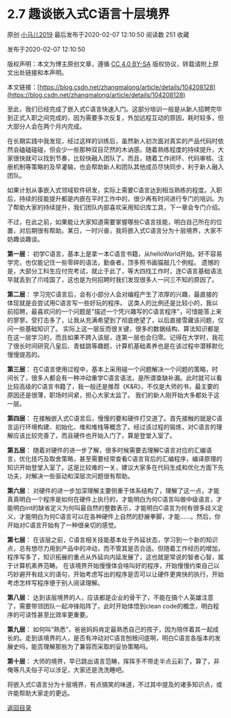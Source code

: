 2.7 趣谈嵌入式C语言十层境界
================

原创 [小马儿2019](https://me.csdn.net/zhangmalong) 最后发布于2020-02-07 12:10:50 阅读数 251 收藏

发布于2020-02-07 12:10:50

[](http://creativecommons.org/licenses/by-sa/4.0/)版权声明：本文为博主原创文章，遵循 [CC 4.0 BY-SA](http://creativecommons.org/licenses/by-sa/4.0/) 版权协议，转载请附上原文出处链接和本声明。

本文链接：[https://blog.csdn.net/zhangmalong/article/details/104208128](https://blog.csdn.net/zhangmalong/article/details/104208128)

至此，我们已经完成了嵌入式C语言快速入门。这部分培训一般是从新人招聘完毕到正式入职之间完成的，因为需要多次反复，外加远程互动的原因，耗时较多，但大部分人会在两个月内完成。

在长期实践中我发现，经过这样的训练后，虽然新人初次面对真实的产品代码时依然会磕磕碰碰，但会少一些那种双目茫然的木讷感。随着熟练程度的持续提升，大家很快就可以找到节奏，比较快融入团队了。而且，随着工作闭环、代码审核、注册机制等策略的及早灌输，也会帮助新人和团队其他成员尽快同步，利于新人融入团队。

如果计划从事嵌入式领域软件研发，实际上需要C语言达到相当熟练的程度。入职后，持续的技能提升都是内嵌在平时工作中的，很少再有时间进行专门的培训。为了帮助大家的持续提升，我们团队内部喜欢采用知识库工具，下一章会专门介绍。

不过，在此之前，如果能让大家知道需要掌握哪些C语言技能，明白自己所在的位置，对后期很有帮助。某日，一时兴奋，我将嵌入式C语言分为十层境界，大家不妨趣谈趣谈。

**第一层**：
初学C语言，基本上是拿一本C语言书籍，从helloWorld开始。好不容易学完，也仅能记住一些零碎的语法，勤奋者，顶多照书画猫敲几个例程。
遗憾的是，大部分工科生应付完考试，就止于此了，等大四找工作时，连C语言基础语法早就丢到了爪哇国了，这也是为何招聘时我们发现很多人一问三不知的原因了。

**第二层**：
学习完C语言后，会有小部分人会对编程产生了浓厚的兴趣，最直接的体现就是会尝试用C语言写一些好玩的程序。
这类人的比例还是比较小的，我以前招聘，最喜欢问的一个问题是"描述一个凭兴趣写的C语言程序"，可惜能答上来的寥寥。受打击多了，让我从充满希望到了彻底绝望了，以后直接雪藏该问题，仅问一些基础知识了。
实际上这一层反而很关键，很多的数据结构、算法知识都是在这一层学习的，而且如果不跨入该层，连第一层也会归零。记得在大学时，我花了很长时间研究八皇后、青蛙跳等趣题，计算机基础素养也是在该过程中潜移默化慢慢提高的。

**第三层**：
在C语言使用过程中，基本上采用碰一个问题解决一个问题的策略，时间长了，很多人都会有一种冲动重学C语言语法，是所谓查缺补漏。此时就可以看比较高级的C语言书籍了，我一般还是推荐《K&R》，不仅是大师的书，最主要的原因还是很薄，职场时间紧，担心大家太监了。
我们的新人刚开始大多都处于这一层。

**第四层**：
在接触嵌入式C语言后，慢慢的要和硬件打交道了。首先接触的就是C语言运行环境构建、初始化、堆和堆栈等概念了。经过该过程的锻炼，对C语言的理解应该比较完善了，而且硬件也开始入门了，算是登堂入室了。

**第五层**：
随着对硬件的进一步了解，很多时候需要去理解C语言对应的汇编语言，优化技巧及取舍策略，甚至需要经常查看C语言背后的汇编程序，编译原理的知识开始登堂入室了。这是比较难的一关，建议大家多在代码生成和优化方面下先功夫，对解决一些驱动和深层次问题很有帮助。

**第六层**：
对硬件的进一步加深理解主要侧重于体系结构了，理解了这一点，才能真真明白一个程序是如何在硬件上执行的，才能明白为何C语言叫做中级语言，才能明白int的缺省定义为何叫最自然的整数表示，才能明白C语言为何有很多歧义定义，才能明白为何C语言可以在各种硬件上自然的舒展拳脚，才能……。然后，你开始对C语言开始有了一种很亲切的感觉。

**第七层**：
在该层之前，C语言相关技能基本处于外延状态，学习到一个新的知识点，总有想尽力用到产品中的冲动，而不管其是否合适。但随着工作经历的增加，程序写多了，知识拓展的重点从外延向内延发展了，这也就是常说的智者心智，属于计算机素养范畴。
在该境界开始慢慢体会啥叫好的程序，开始慢慢约束自己以巧妙避开有歧义的语句，开始考虑写出的程序是否可以让硬件更爽快的执行，开始考虑怎样写程序便于别人阅读理解。

**第八层**：
达到该层境界的人，应该都是企业的骨干了，不能在搞个人英雄注意了，需要带领团队一起冲锋陷阵了，此时开始体悟到clean code的概念，明白程序的可读性甚至比效率更重要。

**第九层**：
如何叫“熟悉”，爸爸妈妈肯定最熟悉自己的孩子，因为陪伴着其一起成长的。走到该境界的人，是否有冲动对C语言刨根问底啊，明白C语言各版本的发展史吗，能否理解那些为了兼容而采取的妥协策略吗。

**第十层**：
大师的境界，早已跳出语言范畴，挥挥手不带走半点云彩了，算了，非俺等凡夫俗子可以涉足，大家还是洗洗睡吧。

将嵌入式C语言分为十层境界，有点搞笑的味道，不过其中提及的诸多知识点，或许能帮助大家走的更远。

[返回目录](https://blog.csdn.net/zhangmalong/article/details/103197670)